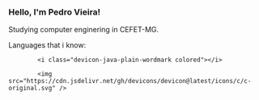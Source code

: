 ### Hello, I'm Pedro Vieira!

Studying computer enginering in CEFET-MG.

Languages that i know:

            <i class="devicon-java-plain-wordmark colored"></i>
            
            <img src="https://cdn.jsdelivr.net/gh/devicons/devicon@latest/icons/c/c-original.svg" />
          
          


<!--
**PedroVieiraC/PedroVieiraC** is a ✨ _special_ ✨ repository because its `README.md` (this file) appears on your GitHub profile.

Here are some ideas to get you started:

- 🔭 I’m currently working on ...
- 🌱 I’m currently learning ...
- 👯 I’m looking to collaborate on ...
- 🤔 I’m looking for help with ...
- 💬 Ask me about ...
- 📫 How to reach me: ...
- 😄 Pronouns: ...
- ⚡ Fun fact: ...
-->
